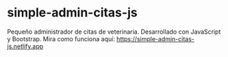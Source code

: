 # simple-admin-citas-js
Pequeño administrador de citas de veterinaria. Desarrollado con JavaScript y Bootstrap. Mira como funciona aquí: https://simple-admin-citas-js.netlify.app
